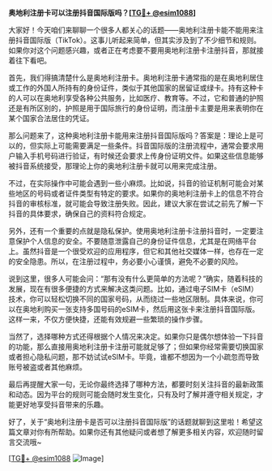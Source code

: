 **奥地利注册卡可以注册抖音国际版吗？[[TG💪+ @esim1088](https://t.me/s/esim1088)]**

大家好！今天咱们来聊聊一个很多人都关心的话题——奥地利注册卡能不能用来注册抖音国际版（TikTok）。这事儿听起来简单，但其实涉及到了不少细节和规则。如果你对这个问题感兴趣，或者正在考虑要不要用奥地利注册卡注册抖音，那就接着往下看吧。

首先，我们得搞清楚什么是奥地利注册卡。奥地利注册卡通常指的是在奥地利居住或工作的外国人所持有的身份证件，类似于其他国家的居留证或绿卡。持有这种卡的人可以在奥地利享受各种公共服务，比如医疗、教育等。不过，它和普通的护照还是有所区别的，护照是用于国际旅行的身份证明，而注册卡主要是用来表明你在某个国家合法居住的凭证。

那么问题来了，这种奥地利注册卡能用来注册抖音国际版吗？答案是：理论上是可以的，但实际上可能需要满足一些条件。抖音国际版的注册流程中，通常会要求用户输入手机号码进行验证，有时候还会要求上传身份证明文件。如果这些信息能够被抖音系统接受，那理论上你的奥地利注册卡就可以用来完成注册。

不过，在实际操作中可能会遇到一些小麻烦。比如说，抖音的验证机制可能会对某些地区的号码或者证件类型有特定的要求。如果你的奥地利注册卡上的信息不符合抖音的审核标准，就可能会导致注册失败。因此，建议大家在尝试之前先了解一下抖音的具体要求，确保自己的资料符合规定。

另外，还有一个重要的点就是隐私保护。使用奥地利注册卡注册抖音时，一定要注意保护个人信息的安全。不要随意泄露自己的身份证件信息，尤其是在网络平台上。虽然抖音是一个很受欢迎的应用程序，但它和其他社交媒体一样，也存在一定的安全隐患。所以，在注册过程中，务必要小心谨慎，避免不必要的风险。

说到这里，很多人可能会问：“那有没有什么更简单的方法呢？”确实，随着科技的发展，现在有很多便捷的方式来解决这类问题。比如，通过电子SIM卡（eSIM）技术，你可以轻松切换不同的国家号码，从而绕过一些地区限制。具体来说，你可以在奥地利购买一张支持多国号码的eSIM卡，然后用这张卡来注册抖音国际版。这样一来，不仅方便快捷，还能有效规避一些繁琐的操作步骤。

当然了，选择哪种方式还得根据个人情况来决定。如果你只是偶尔想体验一下抖音的功能，那么直接用奥地利注册卡注册可能就足够了；但如果你经常需要切换国家或者担心隐私问题，那不妨试试eSIM卡。毕竟，谁都不想因为一个小疏忽而导致账号被盗或者其他麻烦。

最后再提醒大家一句，无论你最终选择了哪种方法，都要时刻关注抖音的最新政策和动态。因为平台的规则可能会随时发生变化，只有及时了解并遵守相关规定，才能更好地享受抖音带来的乐趣。

好了，关于“奥地利注册卡是否可以注册抖音国际版”的话题就聊到这里啦！希望这篇文章对你有所帮助。如果你还有其他疑问或者想了解更多相关内容，欢迎随时留言交流哦~ 

[[TG💪+ @esim1088](https://t.me/s/esim1088) ![Image](https://i.postimg.cc/4NQfJmqS/Snipaste-2025-05-13-00-14-12.png)]